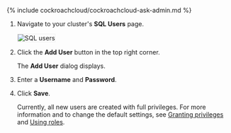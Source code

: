{% include cockroachcloud/cockroachcloud-ask-admin.md %}

1. Navigate to your cluster's **SQL Users** page.

    <img src="{{ 'images/cockroachcloud/sql-users.png' | relative_url }}" alt="SQL users" style="border:1px solid #eee;max-width:100%" />

1. Click the **Add User** button in the top right corner.

    The **Add User** dialog displays.

1. Enter a **Username** and **Password**.
1. Click **Save**.

    Currently, all new users are created with full privileges. For more information and to change the default settings, see [Granting privileges](user-authorization.html#grant-privileges) and [Using roles](user-authorization.html#use-roles).
